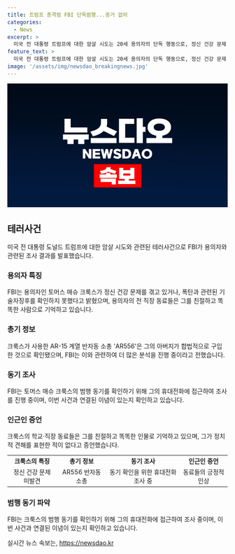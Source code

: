 ```yaml
---
title: 트럼프 총격범 FBI 단독범행...증거 없어
categories:
  - News
excerpt: >
  미국 전 대통령 트럼프에 대한 암살 시도는 20세 용의자의 단독 행동으로, 정신 건강 문제 징후는 확인되지 않았다고 FBI가 밝혔습니다. FBI는 용의자의 차에서 의심스러운 폭발물을 발견했으며, 범행 동기를 조사 중이다. 용의자는 전 동료들에게 친절하고 쾌활한 이미지를 갖고 있었으며, 정치적 견해를 표현한 적이 없었다는 주장도 있다. FBI는 용의자의 휴대전화를 통해 동기를 확인하려고 노력 중이다.
feature_text: >
  미국 전 대통령 트럼프에 대한 암살 시도는 20세 용의자의 단독 행동으로, 정신 건강 문제 징후는 확인되지 않았다고 FBI가 밝혔습니다. FBI는 용의자의 차에서 의심스러운 폭발물을 발견했으며, 범행 동기를 조사 중이다. 용의자는 전 동료들에게 친절하고 쾌활한 이미지를 갖고 있었으며, 정치적 견해를 표현한 적이 없었다는 주장도 있다. FBI는 용의자의 휴대전화를 통해 동기를 확인하려고 노력 중이다.
image: '/assets/img/newsdao_breakingnews.jpg'
---
```


<p><img src="/assets/img/newsdao_breakingnews.jpg" alt="ranknews 속보" /></p>

<h2 data-ke-size="size26">테러사건</h2>

<p data-ke-size="size16">미국 전 대통령 도널드 트럼프에 대한 암살 시도와 관련된 테러사건으로 FBI가 용의자와 관련된 조사 결과를 발표했습니다.</p>

<h3>용의자 특징</h3>

<p data-ke-size="size16">FBI는 용의자인 토머스 매슈 크룩스가 정신 건강 문제를 겪고 있거나, 폭탄과 관련된 기술자징후를 확인하지 못했다고 밝혔으며, 용의자의 전 직장 동료들은 그를 친절하고 똑똑한 사람으로 기억하고 있습니다.</p>

<h3>총기 정보</h3>

<p data-ke-size="size16">크룩스가 사용한 AR-15 계열 반자동 소총 'AR556'은 그의 아버지가 합법적으로 구입한 것으로 확인됐으며, FBI는 이와 관련하여 더 많은 분석을 진행 중이라고 전했습니다.</p>

<h3>동기 조사</h3>

<p data-ke-size="size16">FBI는 토머스 매슈 크룩스의 범행 동기를 확인하기 위해 그의 휴대전화에 접근하여 조사를 진행 중이며, 이번 사건과 연결된 이념이 있는지 확인하고 있습니다.</p>

<h3>인근인 증언</h3>

<p data-ke-size="size16">크룩스의 학교·직장 동료들은 그를 친절하고 똑똑한 인물로 기억하고 있으며, 그가 정치적 견해를 표현한 적이 없다고 증언했습니다.</p>

<table>
  <tr>
    <td style="text-align: center; height: 17px;"><b>크룩스의 특징</b></td>
    <td style="text-align: center; height: 17px;"><b>총기 정보</b></td>
    <td style="text-align: center; height: 17px;"><b>동기 조사</b></td>
    <td style="text-align: center; height: 17px;"><b>인근인 증언</b></td>
  </tr>
  <tr>
    <td style="text-align: center; height: 17px;">정신 건강 문제 미발견</td>
    <td style="text-align: center; height: 17px;">AR556 반자동 소총</td>
    <td style="text-align: center; height: 17px;">동기 확인을 위한 휴대전화 조사 중</td>
    <td style="text-align: center; height: 17px;">동료들의 긍정적 인상</td>
  </tr>
</table>

<h3>범행 동기 파악</h3>

<p data-ke-size="size16">FBI는 크룩스의 범행 동기를 확인하기 위해 그의 휴대전화에 접근하여 조사 중이며, 이번 사건과 연결된 이념이 있는지 확인하고 있습니다.</p>
실시간 뉴스 속보는, <a href="https://newsdao.kr" rel="dofollow">https://newsdao.kr</a>


